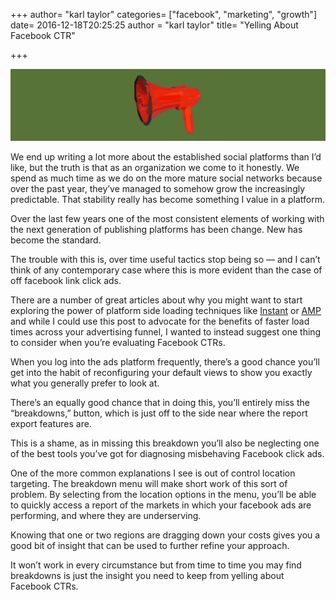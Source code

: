 +++
author= "karl taylor"
categories= ["facebook", "marketing", "growth"]
date= 2016-12-18T20:25:25 
author = "karl taylor"
title= "Yelling About Facebook CTR"

+++

  ![](https://raw.githubusercontent.com/karljtaylor/kjt/blog/content/assets/d5177-1nuy7kgazriwk3oypx_ovna.png)  


 We end up writing a lot more about the established social platforms than I’d like, but the truth is that as an organization we come to it honestly. We spend as much time as we do on the more mature social networks because over the past year, they’ve managed to somehow grow the increasingly predictable. That stability really has become something I value in a platform.

 Over the last few years one of the most consistent elements of working with the next generation of publishing platforms has been change. New has become the standard.

 The trouble with this is, over time useful tactics stop being so — and I can’t think of any contemporary case where this is more evident than the case of off facebook link click ads.

 There are a number of great articles about why you might want to start exploring the power of platform side loading techniques like [Instant](https://medium.com/@qinaliu/a-quick-guide-to-facebook-instant-articles-e9ebf3a41128#.81tklj8rb) or [AMP](https://medium.com/envato/pros-and-cons-of-putting-google-amp-on-your-site-3dfa2ce8bb0b#.u8gjchwcj) and while I could use this post to advocate for the benefits of faster load times across your advertising funnel, I wanted to instead suggest one thing to consider when you’re evaluating Facebook CTRs.

 When you log into the ads platform frequently, there’s a good chance you’ll get into the habit of reconfiguring your default views to show you exactly what you generally prefer to look at.

 There’s an equally good chance that in doing this, you’ll entirely miss the “breakdowns,” button, which is just off to the side near where the report export features are.

 This is a shame, as in missing this breakdown you’ll also be neglecting one of the best tools you’ve got for diagnosing misbehaving Facebook click ads.

 One of the more common explanations I see is out of control location targeting. The breakdown menu will make short work of this sort of problem. By selecting from the location options in the menu, you’ll be able to quickly access a report of the markets in which your facebook ads are performing, and where they are underserving.

 Knowing that one or two regions are dragging down your costs gives you a good bit of insight that can be used to further refine your approach.

 It won’t work in every circumstance but from time to time you may find breakdowns is just the insight you need to keep from yelling about Facebook CTRs.
